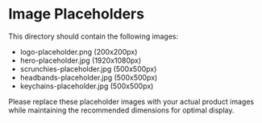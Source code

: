 # Image Placeholders

This directory should contain the following images:
- logo-placeholder.png (200x200px)
- hero-placeholder.jpg (1920x1080px)
- scrunchies-placeholder.jpg (500x500px)
- headbands-placeholder.jpg (500x500px)
- keychains-placeholder.jpg (500x500px)

Please replace these placeholder images with your actual product images while maintaining the recommended dimensions for optimal display.
